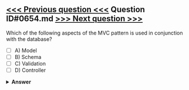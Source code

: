 [<<< Previous question <<<](0653.md)   Question ID#0654.md   [>>> Next question >>>](0655.md)
---

Which of the following aspects of the MVC pattern is used in conjunction with the database?




- [ ] A) Model
- [ ] B) Schema
- [ ] C) Validation
- [ ] D) Controller

<details><summary><b>Answer</b></summary>
<p>
  Answer: <strong>A</strong>
</p>
</details>
